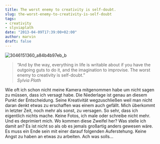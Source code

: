 ```yaml
---
title: The worst enemy to creativity is self-doubt.
slug: the-worst-enemy-to-creativity-is-self-doubt
tags:
- creativity
- slyviaplath
date: "2013-04-09T17:39:00+02:00"
author: marvin
draft: false
---
```

![3046151360_a84b4b97eb_b](/images/3046151360_a84b4b97eb_b.jpg)

> “And by the way, everything in life is writable about if you have the
> outgoing guts to do it, and the imagination to improvise. The worst
> enemy to creativity is self-doubt.”  
>  <cite>Sylvia Plath</cite>

Wie oft ich schon nicht meine Kamera mitgenommen habe um nicht sagen zu
müssen, dass ich versagt habe. Die Niederlage ist genau an diesem Punkt
der Entscheidung. Seine Kreativität wegzuschließen weil man nicht daran
denkt etwas zu erschaffen was einem auch gefällt. Mich überkommt in
letzter Zeit, noch mehr als sonst, zu versagen. So sehr, dass ich
eigentlich nichts mache. Keine Fotos, ich male oder schreibe nicht mehr.
Und es deprimiert mich. Wo kommen diese Zweifel her? Was stelle ich
damit an? Es ist nicht so als ob es jemals großartig anders gewesen
wäre. Es muss ein Ende sein mit einer darauf folgenden Auferstehung.
Keine Angst zu haben an etwas zu arbeiten. Ach was solls...